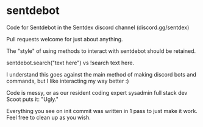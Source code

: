 # sentdebot

Code for Sentdebot in the Sentdex discord channel (discord.gg/sentdex)

Pull requests welcome for just about anything. 

The "style" of using methods to interact with sentdebot should be retained. 

sentdebot.search("text here") vs !search text here. 

I understand this goes against the main method of making discord bots and commands, but I like interacting my way better :)

Code is messy, or as our resident coding expert sysadmin full stack dev Scoot puts it: "Ugly."

Everything you see on init commit was written in 1 pass to just make it work. Feel free to clean up as you wish. 
